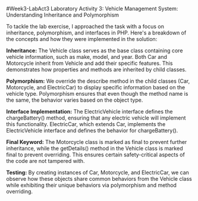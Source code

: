 #Week3-LabAct3
Laboratory Activity 3: Vehicle Management System: Understanding Inheritance and Polymorphism

To tackle the lab exercise, I approached the task with a focus on inheritance, polymorphism, and interfaces in PHP. 
Here's a breakdown of the concepts and how they were implemented in the solution:

__Inheritance:__
The Vehicle class serves as the base class containing core vehicle information, such as make, model, and year. 
Both Car and Motorcycle inherit from Vehicle and add their specific features. 
This demonstrates how properties and methods are inherited by child classes.

__Polymorphism:__
We override the describe method in the child classes (Car, Motorcycle, and ElectricCar) to display specific information based on the vehicle type. 
Polymorphism ensures that even though the method name is the same, the behavior varies based on the object type.

__Interface Implementation:__
The ElectricVehicle interface defines the chargeBattery() method, ensuring that any electric vehicle will implement this functionality. 
ElectricCar, which extends Car, implements the ElectricVehicle interface and defines the behavior for chargeBattery().

__Final Keyword:__
The Motorcycle class is marked as final to prevent further inheritance, while the getDetails() method in the Vehicle class is marked final to prevent overriding. 
This ensures certain safety-critical aspects of the code are not tampered with.

__Testing:__
By creating instances of Car, Motorcycle, and ElectricCar, we can observe how these objects share common behaviors from the Vehicle class while exhibiting their unique behaviors via polymorphism and method overriding.

